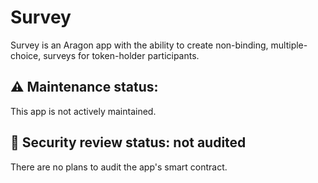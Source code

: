 # Survey

Survey is an Aragon app with the ability to create non-binding, multiple-choice, surveys for token-holder participants.

## ⚠️  Maintenance status:

This app is not actively maintained.

## 🚨 Security review status: not audited

There are no plans to audit the app's smart contract.
